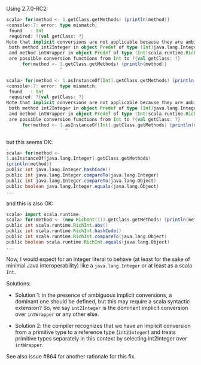 Using 2.7.0-RC2:


```scala
scala> for(method <- 1.getClass.getMethods) {println(method)}
<console>:7: error: type mismatch;
 found   : Int
 required: ?{val getClass: ?}
Note that implicit conversions are not applicable because they are ambiguous:
 both method int2Integer in object Predef of type (Int)java.lang.Integer
 and method intWrapper in object Predef of type (Int)scala.runtime.RichInt
 are possible conversion functions from Int to ?{val getClass: ?}
      for(method <- 1.getClass.getMethods) {println(method)}
                    ^
```


```scala
scala> for(method <- 1.asInstanceOf[Int].getClass.getMethods) {println(method)}
<console>:7: error: type mismatch;
 found   : Int
 required: ?{val getClass: ?}
Note that implicit conversions are not applicable because they are ambiguous:
 both method int2Integer in object Predef of type (Int)java.lang.Integer
 and method intWrapper in object Predef of type (Int)scala.runtime.RichInt
 are possible conversion functions from Int to ?{val getClass: ?}
      for(method <- 1.asInstanceOf[Int].getClass.getMethods) {println(method)}
                      ^
```

but this seems OK:

```scala
scala> for(method <-
1.asInstanceOf[java.lang.Integer].getClass.getMethods)
{println(method)}
public int java.lang.Integer.hashCode()
public int java.lang.Integer.compareTo(java.lang.Integer)
public int java.lang.Integer.compareTo(java.lang.Object)
public boolean java.lang.Integer.equals(java.lang.Object)
...
```

and this is also OK:

```scala
scala> import scala.runtime._
scala> for(method <- (new RichInt(1)).getClass.getMethods) {println(method)}
public int scala.runtime.RichInt.abs()
public int scala.runtime.RichInt.hashCode()
public int scala.runtime.RichInt.compareTo(java.lang.Object)
public boolean scala.runtime.RichInt.equals(java.lang.Object)
...
```

Now, I would expect for an integer literal to behave (at least for the
sake of minimal Java interoperability) like a `java.lang.Integer` or at
least as a scala `Int`.

Solutions:

  * Solution 1: in the presence of ambiguous implicit conversions, a dominant one should be defined, but this may require a scala syntactic extension? So, we say `int2Integer` is the dominant implicit conversion over `intWrapper` or any other else.

  * Solution 2: the compiler recognizes that we have an implicit conversion from a primitive type to a reference type (`int2Integer`) and treats primitive types separately in this context by selecting int2Integer over `intWrapper`.




See also issue #864 for another rationale for this fix.
